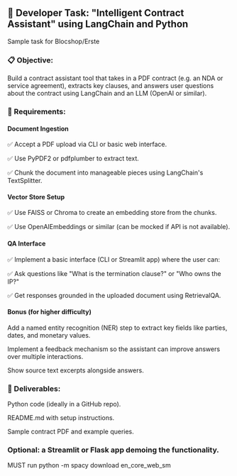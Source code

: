 ## 🧠 Developer Task: "Intelligent Contract Assistant" using LangChain and Python
Sample task for Blocshop/Erste

### 📋 Objective:
Build a contract assistant tool that takes in a PDF contract (e.g. an NDA or service agreement), extracts key clauses, and answers user questions about the contract using LangChain and an LLM (OpenAI or similar).

### 🧱 Requirements:
#### Document Ingestion

✅ Accept a PDF upload via CLI or basic web interface.

✅ Use PyPDF2 or pdfplumber to extract text.

✅ Chunk the document into manageable pieces using LangChain's TextSplitter.

#### Vector Store Setup

✅ Use FAISS or Chroma to create an embedding store from the chunks.

✅ Use OpenAIEmbeddings or similar (can be mocked if API is not available).

#### QA Interface

✅ Implement a basic interface (CLI or Streamlit app) where the user can:

✅ Ask questions like "What is the termination clause?" or "Who owns the IP?"

✅ Get responses grounded in the uploaded document using RetrievalQA.

#### Bonus (for higher difficulty)

Add a named entity recognition (NER) step to extract key fields like parties, dates, and monetary values.

Implement a feedback mechanism so the assistant can improve answers over multiple interactions.

Show source text excerpts alongside answers.

### 🎯 Deliverables:
Python code (ideally in a GitHub repo).

README.md with setup instructions.

Sample contract PDF and example queries.

### Optional: a Streamlit or Flask app demoing the functionality.


MUST run python -m spacy download en_core_web_sm